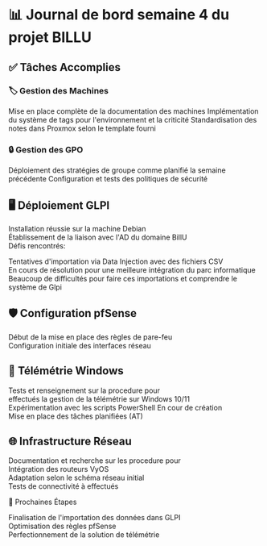
# 📊 Journal de bord semaine 4 du projet BILLU

## ✅ Tâches Accomplies

###  🏷️ Gestion des Machines

Mise en place complète de la documentation des machines
Implémentation du système de tags pour l'environnement et la criticité
Standardisation des notes dans Proxmox selon le template fourni

### 🔒 Gestion des GPO

Déploiement des stratégies de groupe comme planifié la semaine précédente
Configuration et tests des politiques de sécurité

## 🖥️ Déploiement GLPI

Installation réussie sur la machine Debian  
Établissement de la liaison avec l'AD du domaine BillU  
Défis rencontrés:  

Tentatives d'importation via Data Injection avec des fichiers CSV  
En cours de résolution pour une meilleure intégration du parc informatique  
Beaucoup de difficultés pour faire ces importations et comprendre le système de  Glpi


## 🛡️ Configuration pfSense

Début de la mise en place des règles de pare-feu  
Configuration initiale des interfaces réseau  

## 📱 Télémétrie Windows

Tests et renseignement sur la procedure pour   
effectués la gestion de la télémétrie sur Windows 10/11  
Expérimentation avec les scripts PowerShell En cour de création  
Mise en place des tâches planifiées (AT)  

## 🌐 Infrastructure Réseau

Documentation et recherche sur les procedure pour  
Intégration des routeurs VyOS  
Adaptation selon le schéma réseau initial  
Tests de connectivité à effectués  

🚧 Prochaines Étapes

Finalisation de l'importation des données dans GLPI  
Optimisation des règles pfSense  
Perfectionnement de la solution de télémétrie  
